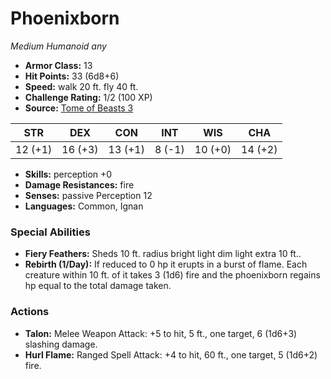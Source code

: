 # Phoenixborn

*Medium* *Humanoid* *any*

- **Armor Class:** 13
- **Hit Points:** 33 (6d8+6)
- **Speed:** walk 20 ft. fly 40 ft.
- **Challenge Rating:** 1/2 (100 XP)
- **Source:** [Tome of Beasts 3](https://koboldpress.com/kpstore/product/tome-of-beasts-2-for-5th-edition/)

| STR | DEX | CON | INT | WIS | CHA |
| --- | --- | --- | --- | --- | --- |
| 12 (+1) | 16 (+3) | 13 (+1) | 8 (-1) | 10 (+0) | 14 (+2) |

- **Skills:** perception +0
- **Damage Resistances:** fire
- **Senses:** passive Perception 12
- **Languages:** Common, Ignan
### Special Abilities
- **Fiery Feathers:** Sheds 10 ft. radius bright light dim light extra 10 ft..
- **Rebirth (1/Day):** If reduced to 0 hp it erupts in a burst of flame. Each creature within 10 ft. of it takes 3 (1d6) fire and the phoenixborn regains hp equal to the total damage taken.
### Actions
- **Talon:** Melee Weapon Attack: +5 to hit, 5 ft., one target, 6 (1d6+3) slashing damage.
- **Hurl Flame:** Ranged Spell Attack: +4 to hit, 60 ft., one target, 5 (1d6+2) fire.
